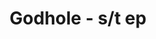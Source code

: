 ---
layout: album
title: Godhole - s/t ep
description: s/t ep
modified: 2015-01-04
tags: [grindcore, crust, powerviolence, uk]
comments: false
share: false
link: http://mindrippercollective.bandcamp.com/album/godhole-self-titled-double-ep
albumid: 644399713
facebook: https://www.facebook.com/godholepv
bandcamp: http://mindrippercollective.bandcamp.com/album/godhole-self-titled-double-ep
myspace: 
image:
  feature: content/godhole/logo.jpg
---